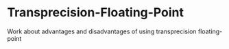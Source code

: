 # Transprecision-Floating-Point
Work about advantages and disadvantages of using transprecision floating-point
